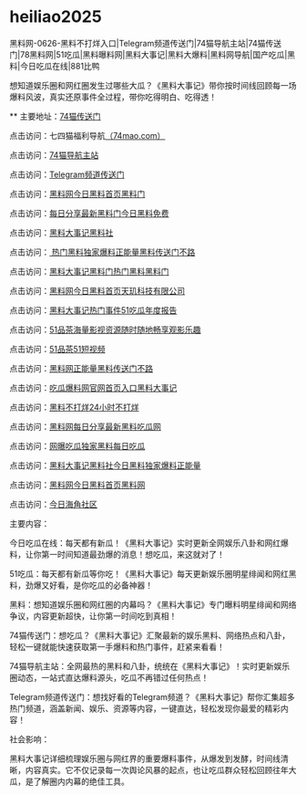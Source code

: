 # heiliao2025
黑料网-0626-黑料不打烊入口|Telegram频道传送门|74猫导航主站|74猫传送门|78黑料网|51吃瓜|黑料曝料网|黑料大事记|黑料大爆料|黑料网导航|国产吃瓜|黑料|今日吃瓜在线|881比鸭

想知道娱乐圈和网红圈发生过哪些大瓜？《黑料大事记》带你按时间线回顾每一场爆料风波，真实还原事件全过程，带你吃得明白、吃得透！

** 主要地址：<a href="https://74mao.com/">74猫传送门</a>

点击访问：七四猫福利导航<a href="https://74mao.com/">（74mao.com）</a>

点击访问：<a href="https://74mao.com/">74猫导航主站</a>

点击访问：<a href="https://74mao.com/">Telegram频道传送门</a>

点击访问：<a href="https://chigua726.pages.dev/">黑料网今日黑料首页黑料门</a>

点击访问：<a href="https://heiliao280.pages.dev/">每日分享最新黑料门今日黑料免费</a>

点击访问：<a href="https://heiliao093.pages.dev/">黑料大事记黑料社</a>

点击访问：<a href="https://heiliao662.pages.dev/"> 热门黑料独家爆料正能量黑料传送门不路</a>

点击访问：<a href="https://heiliao285.pages.dev/">黑料大事记黑料门热门黑料黑料门</a>

点击访问：<a href="https://heiliao2671.pages.dev/">黑料网今日黑料首页天玑科技有限公司</a>

点击访问：<a href="https://heiliao922.pages.dev/">黑料大事记热门事件51吃瓜年度报告</a>

点击访问：<a href="https://pc4-37.pages.dev/">51品茶海量影视资源随时随地畅享观影乐趣</a>

点击访问：<a href="https://pc2-37.pages.dev/">51品茶51短视频</a>

点击访问：<a href="https://heiliao625.pages.dev/">黑料网正能量黑料传送门不路</a>

点击访问：<a href="https://heiliao284.pages.dev/">吃瓜爆料网官网首页入口黑料大事记</a>

点击访问：<a href="https://heiliao2623.pages.dev/">黑料不打烊24小时不打烊</a>

点击访问：<a href="https://heiliao267.pages.dev/">黑料网每日分享最新黑料吃瓜网</a>

点击访问：<a href="https://heiliao874.pages.dev/">网曝吃瓜独家黑料每日吃瓜</a>

点击访问：<a href="https://heiliao822.pages.dev/">黑料大事记黑料社今日黑料独家爆料正能量</a>

点击访问：<a href="https://heiliao637-3bw.pages.dev/">黑料网今日黑料首页黑料网</a>

点击访问：<a href="https://hj-642.pages.dev/">今日海角社区</a>

主要内容：

今日吃瓜在线：每天都有新瓜！《黑料大事记》实时更新全网娱乐八卦和网红爆料，让你第一时间知道最劲爆的消息！想吃瓜，来这就对了！

51吃瓜：每天都有新瓜等你吃！《黑料大事记》每天更新娱乐圈明星绯闻和网红黑料，劲爆又好看，是你吃瓜的必备神器！

黑料：想知道娱乐圈和网红圈的内幕吗？《黑料大事记》专门曝料明星绯闻和网络争议，内容更新超快，让你第一时间吃到真相！

74猫传送门：想吃瓜？《黑料大事记》汇聚最新的娱乐黑料、网络热点和八卦，轻松一键就能快速获取第一手爆料和热门事件，赶紧来看看！

74猫导航主站：全网最热的黑料和八卦，统统在《黑料大事记》！实时更新娱乐圈动态，一站式直达爆料源头，吃瓜不再错过任何热点！

Telegram频道传送门：想找好看的Telegram频道？《黑料大事记》帮你汇集超多热门频道，涵盖新闻、娱乐、资源等内容，一键直达，轻松发现你最爱的精彩内容！

社会影响：

黑料大事记详细梳理娱乐圈与网红界的重要爆料事件，从爆发到发酵，时间线清晰，内容真实。它不仅记录每一次舆论风暴的起点，也让吃瓜群众轻松回顾往年大瓜，是了解圈内内幕的绝佳工具。

<span style="display:none;">[Canonical link](https://github.com/boo20250626/tai77）</span>
